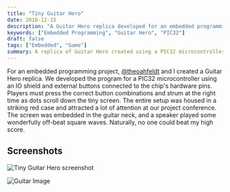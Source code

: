 ```yaml
---
title: "Tiny Guitar Hero"
date: 2018-12-15
description: "A Guitar Hero replica developed for an embedded programming project."
keywords: ["Embedded Programming", "Guitar Hero", "PIC32"]
draft: false
tags: ["Embedded", "Game"]
summary: A replica of Guitar Hero created using a PIC32 microcontroller.
---
```


For an embedded programming project, [@theoahfeldt](https://github.com/theoahfeldt) and I created a Guitar Hero replica. We developed the program for a PIC32 microcontroller using an IO shield and external buttons connected to the chip's hardware pins. Players must press the correct button combinations and strum at the right time as dots scroll down the tiny screen. The entire setup was housed in a striking red case and attracted a lot of attention at our project conference. The screen was embedded in the guitar neck, and a speaker played some wonderfully off-beat square waves. Naturally, no one could beat my high score.

## Screenshots
![Tiny Guitar Hero screenshot](/img/guitar-hero-game.jpg)

![Guitar Image](/img/guitar.jpg)
